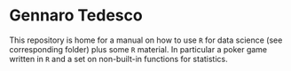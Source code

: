 # Gennaro Tedesco

This repository is home for a manual on how to use `R` for data science (see corresponding folder) plus some `R` material. In particular a poker game written in `R` and a set on non-built-in functions for statistics.





